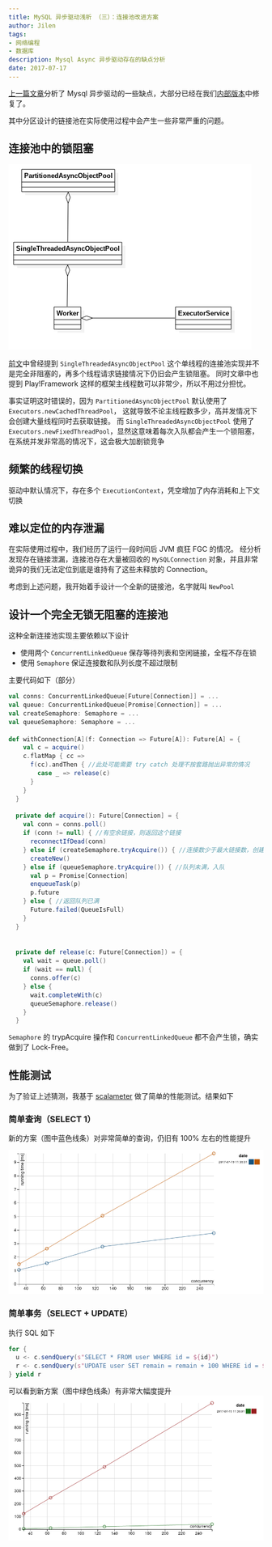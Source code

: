 ```yaml
---
title: MySQL 异步驱动浅析 （三）：连接池改进方案
author: Jilen
tags:
- 网络编程
- 数据库
description: Mysql Async 异步驱动存在的缺点分析
date: 2017-07-17
---
```


[上一篇文章](/2017/05/mysql-async-2/)分析了 Mysql 异步驱动的一些缺点，大部分已经在我们[内部版本](https://github.com/dripower/postgresql-async)中修复了。

其中分区设计的链接池在实际使用过程中会产生一些非常严重的问题。

## 连接池中的锁阻塞

![Mysql Async Pool](/images/2017/04/postgres-async-pool.png)

[前文](/2017/05/mysql-async-2/)中曾经提到 `SingleThreadedAsyncObjectPool` 这个单线程的连接池实现并不是完全非阻塞的，再多个线程请求链接情况下仍旧会产生锁阻塞。
同时文章中也提到 Play!Framework 这样的框架主线程数可以非常少，所以不用过分担忧。

事实证明这时错误的，因为 `PartitionedAsyncObjectPool` 默认使用了 `Executors.newCachedThreadPool`， 这就导致不论主线程数多少，高并发情况下会创建大量线程同时去获取链接。
而 `SingleThreadedAsyncObjectPool` 使用了 `Executors.newFixedThreadPool`，显然这意味着每次入队都会产生一个锁阻塞，在系统并发非常高的情况下，这会极大加剧锁竞争

## 频繁的线程切换

驱动中默认情况下，存在多个 `ExecutionContext`，凭空增加了内存消耗和上下文切换

## 难以定位的内存泄漏

在实际使用过程中，我们经历了运行一段时间后 JVM 疯狂 FGC 的情况。
经分析发现存在链接泄漏，连接池存在大量被回收的 `MySQLConnection` 对象，并且非常诡异的我们无法定位到底是谁持有了这些未释放的 Connection。

考虑到上述问题，我开始着手设计一个全新的链接池，名字就叫 `NewPool`

## 设计一个完全无锁无阻塞的连接池

这种全新连接池实现主要依赖以下设计

+ 使用两个 `ConcurrentLinkedQueue` 保存等待列表和空闲链接，全程不存在锁
+ 使用 `Semaphore` 保证连接数和队列长度不超过限制


主要代码如下（部分）
```scala
val conns: ConcurrentLinkedQueue[Future[Connection]] = ...
val queue: ConcurrentLinkedQueue[Promise[Connection]] = ...
val createSemaphore: Semaphore = ...
val queueSemaphore: Semaphore = ...

def withConnection[A](f: Connection => Future[A]): Future[A] = {
    val c = acquire()
    c.flatMap { cc =>
      f(cc).andThen { //此处可能需要 try catch 处理不按套路抛出异常的情况
        case _ => release(c)
      }
    }
  }

  private def acquire(): Future[Connection] = {
    val conn = conns.poll()
    if (conn != null) { //有空余链接，则返回这个链接
      reconnectIfDead(conn)
    } else if (createSemaphore.tryAcquire()) { //连接数少于最大链接数，创建一个
      createNew()
    } else if (queueSemaphore.tryAcquire()) { //队列未满，入队
      val p = Promise[Connection]
      enqueueTask(p)
      p.future
    } else { //返回队列已满
      Future.failed(QueueIsFull)
    }
  }


  private def release(c: Future[Connection]) = {
    val wait = queue.poll()
    if (wait == null) {
      conns.offer(c)
    } else {
      wait.completeWith(c)
      queueSemaphore.release()
    }
  }
```

`Semaphore` 的 trypAcquire 操作和 `ConcurrentLinkedQueue` 都不会产生锁，确实做到了 Lock-Free。


## 性能测试

为了验证上述猜测，我基于 [scalameter](https://scalameter.github.io/) 做了简单的性能测试。结果如下

### 简单查询（SELECT 1）

新的方案（图中蓝色线条）对非常简单的查询，仍旧有 100% 左右的性能提升

![select performance](/images/2017/07/select-performance.png)

### 简单事务（SELECT + UPDATE）

执行 SQL 如下
```scala
for {
  u <- c.sendQuery(s"SELECT * FROM user WHERE id = ${id}")
  r <- c.sendQuery(s"UPDATE user SET remain = remain + 100 WHERE id = ${id}")
} yield r
```
可以看到新方案（图中绿色线条）有非常大幅度提升
![transaction performance](/images/2017/07/transaction-performance.png)
